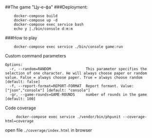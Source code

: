 ##The game "Цу-е-фа"
###Deployment:
```
    docker-compose build
    docker-compose up -d
    docker-compose exec service bash
    echo y |./bin/console d:m:m 
```

###How to play

```
    docker-compose exec service ./bin/console game:run
```
Custom command parameters
```
Options:
  -r, --random=RANDOM                This parameter specifies the selection of one character. He will always choose paper or random value. False = always choose paper. True = always choose random [default: false]
  -f, --report-format=REPORT-FORMAT  Report formant. Value: ["json","console"] [default: "console"]
  -gr, --game-rounds=GAME-ROUNDS     number of rounds in the game [default: 100]
```

Code coverage
```
     docker-compose exec service ./vendor/bin/phpunit --coverage-html=coverage
```

open file `./coverage/index.html` in browser
